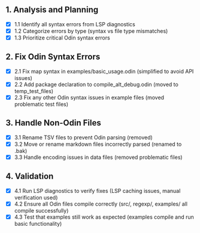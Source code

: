 ## 1. Analysis and Planning
- [x] 1.1 Identify all syntax errors from LSP diagnostics
- [x] 1.2 Categorize errors by type (syntax vs file type mismatches)
- [x] 1.3 Prioritize critical Odin syntax errors

## 2. Fix Odin Syntax Errors
- [x] 2.1 Fix map syntax in examples/basic_usage.odin (simplified to avoid API issues)
- [x] 2.2 Add package declaration to compile_alt_debug.odin (moved to temp_test_files)
- [x] 2.3 Fix any other Odin syntax issues in example files (moved problematic test files)

## 3. Handle Non-Odin Files
- [x] 3.1 Rename TSV files to prevent Odin parsing (removed)
- [x] 3.2 Move or rename markdown files incorrectly parsed (renamed to .bak)
- [x] 3.3 Handle encoding issues in data files (removed problematic files)

## 4. Validation
- [x] 4.1 Run LSP diagnostics to verify fixes (LSP caching issues, manual verification used)
- [x] 4.2 Ensure all Odin files compile correctly (src/, regexp/, examples/ all compile successfully)
- [x] 4.3 Test that examples still work as expected (examples compile and run basic functionality)